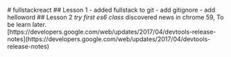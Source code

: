 #   f u l l s t a c k r e a c t  
  
 # #   L e s s o n   1  
  
 -   a d d e d   f u l l s t a c k   t o   g i t  
 -   a d d   g i t i g n o r e  
 -   a d d   h e l l o w o r d  
  
 # #   L e s s o n   2  
  
 *   t r y   f i r s t   e s 6   c l a s s  
 *   d i s c o v e r e d   n e w s   i n   c h r o m e   5 9 ,   T o   b e   l e a r n   l a t e r .   [ h t t p s : / / d e v e l o p e r s . g o o g l e . c o m / w e b / u p d a t e s / 2 0 1 7 / 0 4 / d e v t o o l s - r e l e a s e - n o t e s ] ( h t t p s : / / d e v e l o p e r s . g o o g l e . c o m / w e b / u p d a t e s / 2 0 1 7 / 0 4 / d e v t o o l s - r e l e a s e - n o t e s )  
  
 